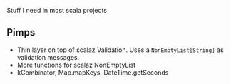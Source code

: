 Stuff I need in most scala projects

## Pimps

- Thin layer on top of scalaz Validation. Uses a `NonEmptyList[String]` as validation messages.
- More functions for scalaz NonEmptyList
- kCombinator, Map.mapKeys, DateTime.getSeconds
